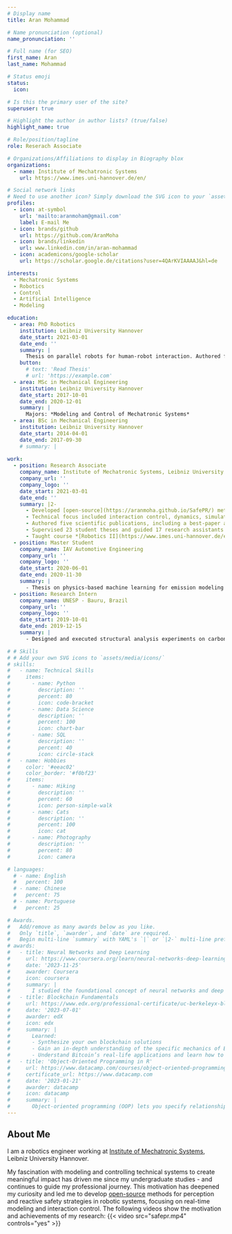 ```yaml
---
# Display name
title: Aran Mohammad

# Name pronunciation (optional)
name_pronunciation: ''

# Full name (for SEO)
first_name: Aran
last_name: Mohammad

# Status emoji
status:
  icon: 

# Is this the primary user of the site?
superuser: true

# Highlight the author in author lists? (true/false)
highlight_name: true

# Role/position/tagline
role: Reserach Associate

# Organizations/Affiliations to display in Biography blox
organizations:
  - name: Institute of Mechatronic Systems
    url: https://www.imes.uni-hannover.de/en/

# Social network links
# Need to use another icon? Simply download the SVG icon to your `assets/media/icons/` folder.
profiles:
  - icon: at-symbol
    url: 'mailto:aranmoham@gmail.com'
    label: E-mail Me
  - icon: brands/github
    url: https://github.com/AranMoha
  - icon: brands/linkedin
    url: www.linkedin.com/in/aran-mohammad
  - icon: academicons/google-scholar
    url: https://scholar.google.de/citations?user=4QArKVIAAAAJ&hl=de

interests:
  - Mechatronic Systems
  - Robotics
  - Control
  - Artificial Intelligence
  - Modeling

education:
  - area: PhD Robotics
    institution: Leibniz University Hannover
    date_start: 2021-03-01
    date_end: ''
    summary: |
      Thesis on parallel robots for human-robot interaction. Authored five scientific publications, including a best-paper award; co-chaired sessions and presented research at major robotics conferences.
    button:
      # text: 'Read Thesis'
      # url: 'https://example.com'
  - area: MSc in Mechanical Engineering
    institution: Leibniz University Hannover
    date_start: 2017-10-01
    date_end: 2020-12-01
    summary: |     
      Majors: *Modeling and Control of Mechatronic Systems*
  - area: BSc in Mechanical Engineering
    institution: Leibniz University Hannover
    date_start: 2014-04-01
    date_end: 2017-09-30
    # summary: |
    
work:
  - position: Research Associate
    company_name: Institute of Mechatronic Systems, Leibniz University Hannover
    company_url: ''
    company_logo: ''
    date_start: 2021-03-01
    date_end: ''
    summary: |2-
      - Developed [open-source](https://aranmoha.github.io/SafePR/) methods for perception and reactive safety strategies in robotic applications
      - Technical focus included interaction control, dynamics, simulation, classification and transfer learning
      - Authored five scientific publications, including a best-paper award; co-chaired sessions and presented research at major robotics conferences (ICRA, IROS)
      - Supervised 23 student theses and guided 17 research assistants in research and lecture projects
      - Taught course *[Robotics II](https://www.imes.uni-hannover.de/en/studies/master-lectures/robotics-ii)* (150 students) on parallel robots, optimization, vision-based control and machine learning
  - position: Master Student
    company_name: IAV Automotive Engineering
    company_url: ''
    company_logo: ''
    date_start: 2020-06-01
    date_end: 2020-11-30
    summary: |
      - Thesis on physics-based machine learning for emission modeling and published research results of dimensionality reduction and regression in peer-reviewed [journal](https://journals.sagepub.com/doi/full/10.1177/14680874211070736) and international [conference](https://www.sae.org/publications/technical-papers/content/2021-01-0496/) 
  - position: Research Intern
    company_name: UNESP - Bauru, Brazil
    company_url: ''
    company_logo: ''
    date_start: 2019-10-01
    date_end: 2019-12-15
    summary: |
      - Designed and executed structural analysis experiments on carbon fiber-reinforced polymers using piezoelectric membranes and MATLAB-based data acquisition

# # Skills
# # Add your own SVG icons to `assets/media/icons/`
# skills:
#   - name: Technical Skills
#     items:
#       - name: Python
#         description: ''
#         percent: 80
#         icon: code-bracket
#       - name: Data Science
#         description: ''
#         percent: 100
#         icon: chart-bar
#       - name: SQL
#         description: ''
#         percent: 40
#         icon: circle-stack
#   - name: Hobbies
#     color: '#eeac02'
#     color_border: '#f0bf23'
#     items:
#       - name: Hiking
#         description: ''
#         percent: 60
#         icon: person-simple-walk
#       - name: Cats
#         description: ''
#         percent: 100
#         icon: cat
#       - name: Photography
#         description: ''
#         percent: 80
#         icon: camera

# languages:
  # - name: English
  #   percent: 100
  # - name: Chinese
  #   percent: 75
  # - name: Portuguese
  #   percent: 25

# Awards.
#   Add/remove as many awards below as you like.
#   Only `title`, `awarder`, and `date` are required.
#   Begin multi-line `summary` with YAML's `|` or `|2-` multi-line prefix and indent 2 spaces below.
# awards:
#   - title: Neural Networks and Deep Learning
#     url: https://www.coursera.org/learn/neural-networks-deep-learning
#     date: '2023-11-25'
#     awarder: Coursera
#     icon: coursera
#     summary: |
#       I studied the foundational concept of neural networks and deep learning. By the end, I was familiar with the significant technological trends driving the rise of deep learning; build, train, and apply fully connected deep neural networks; implement efficient (vectorized) neural networks; identify key parameters in a neural network’s architecture; and apply deep learning to your own applications.
#   - title: Blockchain Fundamentals
#     url: https://www.edx.org/professional-certificate/uc-berkeleyx-blockchain-fundamentals
#     date: '2023-07-01'
#     awarder: edX
#     icon: edx
#     summary: |
#       Learned:
#       - Synthesize your own blockchain solutions
#       - Gain an in-depth understanding of the specific mechanics of Bitcoin
#       - Understand Bitcoin’s real-life applications and learn how to attack and destroy Bitcoin, Ethereum, smart contracts and Dapps, and alternatives to Bitcoin’s Proof-of-Work consensus algorithm
#   - title: 'Object-Oriented Programming in R'
#     url: https://www.datacamp.com/courses/object-oriented-programming-with-s3-and-r6-in-r
#     certificate_url: https://www.datacamp.com
#     date: '2023-01-21'
#     awarder: datacamp
#     icon: datacamp
#     summary: |
#       Object-oriented programming (OOP) lets you specify relationships between functions and the objects that they can act on, helping you manage complexity in your code. This is an intermediate level course, providing an introduction to OOP, using the S3 and R6 systems. S3 is a great day-to-day R programming tool that simplifies some of the functions that you write. R6 is especially useful for industry-specific analyses, working with web APIs, and building GUIs.
---
```


## About Me

I am a robotics engineer working at [Institute of Mechatronic Systems](https://www.imes.uni-hannover.de/en/), Leibniz University Hannover.

My fascination with modeling and controlling technical systems to create meaningful impact has driven me since my undergraduate studies - and continues to guide my professional journey. This motivation has deepened my curiosity and led me to develop [open-source](https://aranmoha.github.io/SafePR/) methods for perception and reactive safety strategies in robotic systems, focusing on real-time modeling and interaction control. The following videos show the motivation and achievements of my research:
{{< video src="safepr.mp4" controls="yes" >}}


